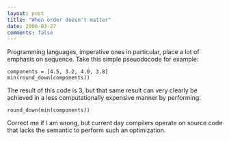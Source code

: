 ```yaml
---
layout: post
title: "When order doesn't matter"
date: 2006-03-27
comments: false
---
```


Programming languages, imperative ones in particular, place a lot of emphasis
on sequence. Take this simple pseuodocode for example:

```
components = [4.5, 3.2, 4.0, 3.8]
min(round_down(components))
```

The result of this code is 3, but that same result can very clearly be achieved
in a less computationally expensive manner by performing:

```
round_down(min(components))
```

Correct me if I am wrong, but current day compilers operate on source code that
lacks the semantic to perform such an optimization.
